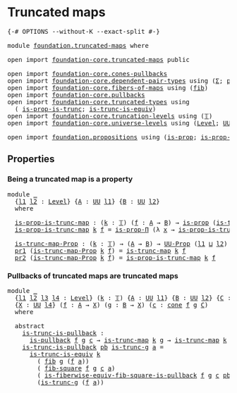 # Truncated maps

<pre class="Agda"><a id="27" class="Symbol">{-#</a> <a id="31" class="Keyword">OPTIONS</a> <a id="39" class="Pragma">--without-K</a> <a id="51" class="Pragma">--exact-split</a> <a id="65" class="Symbol">#-}</a>

<a id="70" class="Keyword">module</a> <a id="77" href="foundation.truncated-maps.html" class="Module">foundation.truncated-maps</a> <a id="103" class="Keyword">where</a>

<a id="110" class="Keyword">open</a> <a id="115" class="Keyword">import</a> <a id="122" href="foundation-core.truncated-maps.html" class="Module">foundation-core.truncated-maps</a> <a id="153" class="Keyword">public</a>

<a id="161" class="Keyword">open</a> <a id="166" class="Keyword">import</a> <a id="173" href="foundation-core.cones-pullbacks.html" class="Module">foundation-core.cones-pullbacks</a>
<a id="205" class="Keyword">open</a> <a id="210" class="Keyword">import</a> <a id="217" href="foundation-core.dependent-pair-types.html" class="Module">foundation-core.dependent-pair-types</a> <a id="254" class="Keyword">using</a> <a id="260" class="Symbol">(</a><a id="261" href="foundation-core.dependent-pair-types.html#515" class="Record">Σ</a><a id="262" class="Symbol">;</a> <a id="264" href="foundation-core.dependent-pair-types.html#588" class="InductiveConstructor">pair</a><a id="268" class="Symbol">;</a> <a id="270" href="foundation-core.dependent-pair-types.html#605" class="Field">pr1</a><a id="273" class="Symbol">;</a> <a id="275" href="foundation-core.dependent-pair-types.html#617" class="Field">pr2</a><a id="278" class="Symbol">)</a>
<a id="280" class="Keyword">open</a> <a id="285" class="Keyword">import</a> <a id="292" href="foundation-core.fibers-of-maps.html" class="Module">foundation-core.fibers-of-maps</a> <a id="323" class="Keyword">using</a> <a id="329" class="Symbol">(</a><a id="330" href="foundation-core.fibers-of-maps.html#942" class="Function">fib</a><a id="333" class="Symbol">)</a>
<a id="335" class="Keyword">open</a> <a id="340" class="Keyword">import</a> <a id="347" href="foundation-core.pullbacks.html" class="Module">foundation-core.pullbacks</a>
<a id="373" class="Keyword">open</a> <a id="378" class="Keyword">import</a> <a id="385" href="foundation-core.truncated-types.html" class="Module">foundation-core.truncated-types</a> <a id="417" class="Keyword">using</a>
  <a id="425" class="Symbol">(</a> <a id="427" href="foundation-core.truncated-types.html#11467" class="Function">is-prop-is-trunc</a><a id="443" class="Symbol">;</a> <a id="445" href="foundation-core.truncated-types.html#4163" class="Function">is-trunc-is-equiv</a><a id="462" class="Symbol">)</a>
<a id="464" class="Keyword">open</a> <a id="469" class="Keyword">import</a> <a id="476" href="foundation-core.truncation-levels.html" class="Module">foundation-core.truncation-levels</a> <a id="510" class="Keyword">using</a> <a id="516" class="Symbol">(</a><a id="517" href="foundation-core.truncation-levels.html#395" class="Datatype">𝕋</a><a id="518" class="Symbol">)</a>
<a id="520" class="Keyword">open</a> <a id="525" class="Keyword">import</a> <a id="532" href="foundation-core.universe-levels.html" class="Module">foundation-core.universe-levels</a> <a id="564" class="Keyword">using</a> <a id="570" class="Symbol">(</a><a id="571" href="Agda.Primitive.html#597" class="Postulate">Level</a><a id="576" class="Symbol">;</a> <a id="578" href="foundation-core.universe-levels.html#235" class="Primitive">UU</a><a id="580" class="Symbol">;</a> <a id="582" href="Agda.Primitive.html#810" class="Primitive Operator">_⊔_</a><a id="585" class="Symbol">)</a>

<a id="588" class="Keyword">open</a> <a id="593" class="Keyword">import</a> <a id="600" href="foundation.propositions.html" class="Module">foundation.propositions</a> <a id="624" class="Keyword">using</a> <a id="630" class="Symbol">(</a><a id="631" href="foundation-core.propositions.html#1309" class="Function">is-prop</a><a id="638" class="Symbol">;</a> <a id="640" href="foundation-core.propositions.html#6158" class="Function">is-prop-Π</a><a id="649" class="Symbol">;</a> <a id="651" href="foundation-core.propositions.html#1393" class="Function">UU-Prop</a><a id="658" class="Symbol">)</a>
</pre>
## Properties

### Being a truncated map is a property

<pre class="Agda"><a id="729" class="Keyword">module</a> <a id="736" href="foundation.truncated-maps.html#736" class="Module">_</a>
  <a id="740" class="Symbol">{</a><a id="741" href="foundation.truncated-maps.html#741" class="Bound">l1</a> <a id="744" href="foundation.truncated-maps.html#744" class="Bound">l2</a> <a id="747" class="Symbol">:</a> <a id="749" href="Agda.Primitive.html#597" class="Postulate">Level</a><a id="754" class="Symbol">}</a> <a id="756" class="Symbol">{</a><a id="757" href="foundation.truncated-maps.html#757" class="Bound">A</a> <a id="759" class="Symbol">:</a> <a id="761" href="foundation-core.universe-levels.html#235" class="Primitive">UU</a> <a id="764" href="foundation.truncated-maps.html#741" class="Bound">l1</a><a id="766" class="Symbol">}</a> <a id="768" class="Symbol">{</a><a id="769" href="foundation.truncated-maps.html#769" class="Bound">B</a> <a id="771" class="Symbol">:</a> <a id="773" href="foundation-core.universe-levels.html#235" class="Primitive">UU</a> <a id="776" href="foundation.truncated-maps.html#744" class="Bound">l2</a><a id="778" class="Symbol">}</a>
  <a id="782" class="Keyword">where</a>
  
  <a id="793" href="foundation.truncated-maps.html#793" class="Function">is-prop-is-trunc-map</a> <a id="814" class="Symbol">:</a> <a id="816" class="Symbol">(</a><a id="817" href="foundation.truncated-maps.html#817" class="Bound">k</a> <a id="819" class="Symbol">:</a> <a id="821" href="foundation-core.truncation-levels.html#395" class="Datatype">𝕋</a><a id="822" class="Symbol">)</a> <a id="824" class="Symbol">(</a><a id="825" href="foundation.truncated-maps.html#825" class="Bound">f</a> <a id="827" class="Symbol">:</a> <a id="829" href="foundation.truncated-maps.html#757" class="Bound">A</a> <a id="831" class="Symbol">→</a> <a id="833" href="foundation.truncated-maps.html#769" class="Bound">B</a><a id="834" class="Symbol">)</a> <a id="836" class="Symbol">→</a> <a id="838" href="foundation-core.propositions.html#1309" class="Function">is-prop</a> <a id="846" class="Symbol">(</a><a id="847" href="foundation-core.truncated-maps.html#1887" class="Function">is-trunc-map</a> <a id="860" href="foundation.truncated-maps.html#817" class="Bound">k</a> <a id="862" href="foundation.truncated-maps.html#825" class="Bound">f</a><a id="863" class="Symbol">)</a>
  <a id="867" href="foundation.truncated-maps.html#793" class="Function">is-prop-is-trunc-map</a> <a id="888" href="foundation.truncated-maps.html#888" class="Bound">k</a> <a id="890" href="foundation.truncated-maps.html#890" class="Bound">f</a> <a id="892" class="Symbol">=</a> <a id="894" href="foundation-core.propositions.html#6158" class="Function">is-prop-Π</a> <a id="904" class="Symbol">(λ</a> <a id="907" href="foundation.truncated-maps.html#907" class="Bound">x</a> <a id="909" class="Symbol">→</a> <a id="911" href="foundation-core.truncated-types.html#11467" class="Function">is-prop-is-trunc</a> <a id="928" href="foundation.truncated-maps.html#888" class="Bound">k</a> <a id="930" class="Symbol">(</a><a id="931" href="foundation-core.fibers-of-maps.html#942" class="Function">fib</a> <a id="935" href="foundation.truncated-maps.html#890" class="Bound">f</a> <a id="937" href="foundation.truncated-maps.html#907" class="Bound">x</a><a id="938" class="Symbol">))</a>

  <a id="944" href="foundation.truncated-maps.html#944" class="Function">is-trunc-map-Prop</a> <a id="962" class="Symbol">:</a> <a id="964" class="Symbol">(</a><a id="965" href="foundation.truncated-maps.html#965" class="Bound">k</a> <a id="967" class="Symbol">:</a> <a id="969" href="foundation-core.truncation-levels.html#395" class="Datatype">𝕋</a><a id="970" class="Symbol">)</a> <a id="972" class="Symbol">→</a> <a id="974" class="Symbol">(</a><a id="975" href="foundation.truncated-maps.html#757" class="Bound">A</a> <a id="977" class="Symbol">→</a> <a id="979" href="foundation.truncated-maps.html#769" class="Bound">B</a><a id="980" class="Symbol">)</a> <a id="982" class="Symbol">→</a> <a id="984" href="foundation-core.propositions.html#1393" class="Function">UU-Prop</a> <a id="992" class="Symbol">(</a><a id="993" href="foundation.truncated-maps.html#741" class="Bound">l1</a> <a id="996" href="Agda.Primitive.html#810" class="Primitive Operator">⊔</a> <a id="998" href="foundation.truncated-maps.html#744" class="Bound">l2</a><a id="1000" class="Symbol">)</a>
  <a id="1004" href="foundation-core.dependent-pair-types.html#605" class="Field">pr1</a> <a id="1008" class="Symbol">(</a><a id="1009" href="foundation.truncated-maps.html#944" class="Function">is-trunc-map-Prop</a> <a id="1027" href="foundation.truncated-maps.html#1027" class="Bound">k</a> <a id="1029" href="foundation.truncated-maps.html#1029" class="Bound">f</a><a id="1030" class="Symbol">)</a> <a id="1032" class="Symbol">=</a> <a id="1034" href="foundation-core.truncated-maps.html#1887" class="Function">is-trunc-map</a> <a id="1047" href="foundation.truncated-maps.html#1027" class="Bound">k</a> <a id="1049" href="foundation.truncated-maps.html#1029" class="Bound">f</a>
  <a id="1053" href="foundation-core.dependent-pair-types.html#617" class="Field">pr2</a> <a id="1057" class="Symbol">(</a><a id="1058" href="foundation.truncated-maps.html#944" class="Function">is-trunc-map-Prop</a> <a id="1076" href="foundation.truncated-maps.html#1076" class="Bound">k</a> <a id="1078" href="foundation.truncated-maps.html#1078" class="Bound">f</a><a id="1079" class="Symbol">)</a> <a id="1081" class="Symbol">=</a> <a id="1083" href="foundation.truncated-maps.html#793" class="Function">is-prop-is-trunc-map</a> <a id="1104" href="foundation.truncated-maps.html#1076" class="Bound">k</a> <a id="1106" href="foundation.truncated-maps.html#1078" class="Bound">f</a>
</pre>
### Pullbacks of truncated maps are truncated maps

<pre class="Agda"><a id="1173" class="Keyword">module</a> <a id="1180" href="foundation.truncated-maps.html#1180" class="Module">_</a>
  <a id="1184" class="Symbol">{</a><a id="1185" href="foundation.truncated-maps.html#1185" class="Bound">l1</a> <a id="1188" href="foundation.truncated-maps.html#1188" class="Bound">l2</a> <a id="1191" href="foundation.truncated-maps.html#1191" class="Bound">l3</a> <a id="1194" href="foundation.truncated-maps.html#1194" class="Bound">l4</a> <a id="1197" class="Symbol">:</a> <a id="1199" href="Agda.Primitive.html#597" class="Postulate">Level</a><a id="1204" class="Symbol">}</a> <a id="1206" class="Symbol">(</a><a id="1207" href="foundation.truncated-maps.html#1207" class="Bound">k</a> <a id="1209" class="Symbol">:</a> <a id="1211" href="foundation-core.truncation-levels.html#395" class="Datatype">𝕋</a><a id="1212" class="Symbol">)</a> <a id="1214" class="Symbol">{</a><a id="1215" href="foundation.truncated-maps.html#1215" class="Bound">A</a> <a id="1217" class="Symbol">:</a> <a id="1219" href="foundation-core.universe-levels.html#235" class="Primitive">UU</a> <a id="1222" href="foundation.truncated-maps.html#1185" class="Bound">l1</a><a id="1224" class="Symbol">}</a> <a id="1226" class="Symbol">{</a><a id="1227" href="foundation.truncated-maps.html#1227" class="Bound">B</a> <a id="1229" class="Symbol">:</a> <a id="1231" href="foundation-core.universe-levels.html#235" class="Primitive">UU</a> <a id="1234" href="foundation.truncated-maps.html#1188" class="Bound">l2</a><a id="1236" class="Symbol">}</a> <a id="1238" class="Symbol">{</a><a id="1239" href="foundation.truncated-maps.html#1239" class="Bound">C</a> <a id="1241" class="Symbol">:</a> <a id="1243" href="foundation-core.universe-levels.html#235" class="Primitive">UU</a> <a id="1246" href="foundation.truncated-maps.html#1191" class="Bound">l3</a><a id="1248" class="Symbol">}</a>
  <a id="1252" class="Symbol">{</a><a id="1253" href="foundation.truncated-maps.html#1253" class="Bound">X</a> <a id="1255" class="Symbol">:</a> <a id="1257" href="foundation-core.universe-levels.html#235" class="Primitive">UU</a> <a id="1260" href="foundation.truncated-maps.html#1194" class="Bound">l4</a><a id="1262" class="Symbol">}</a> <a id="1264" class="Symbol">(</a><a id="1265" href="foundation.truncated-maps.html#1265" class="Bound">f</a> <a id="1267" class="Symbol">:</a> <a id="1269" href="foundation.truncated-maps.html#1215" class="Bound">A</a> <a id="1271" class="Symbol">→</a> <a id="1273" href="foundation.truncated-maps.html#1253" class="Bound">X</a><a id="1274" class="Symbol">)</a> <a id="1276" class="Symbol">(</a><a id="1277" href="foundation.truncated-maps.html#1277" class="Bound">g</a> <a id="1279" class="Symbol">:</a> <a id="1281" href="foundation.truncated-maps.html#1227" class="Bound">B</a> <a id="1283" class="Symbol">→</a> <a id="1285" href="foundation.truncated-maps.html#1253" class="Bound">X</a><a id="1286" class="Symbol">)</a> <a id="1288" class="Symbol">(</a><a id="1289" href="foundation.truncated-maps.html#1289" class="Bound">c</a> <a id="1291" class="Symbol">:</a> <a id="1293" href="foundation-core.cones-pullbacks.html#1272" class="Function">cone</a> <a id="1298" href="foundation.truncated-maps.html#1265" class="Bound">f</a> <a id="1300" href="foundation.truncated-maps.html#1277" class="Bound">g</a> <a id="1302" href="foundation.truncated-maps.html#1239" class="Bound">C</a><a id="1303" class="Symbol">)</a>
  <a id="1307" class="Keyword">where</a>
  
  <a id="1318" class="Keyword">abstract</a>
    <a id="1331" href="foundation.truncated-maps.html#1331" class="Function">is-trunc-is-pullback</a> <a id="1352" class="Symbol">:</a>
      <a id="1360" href="foundation-core.pullbacks.html#2880" class="Function">is-pullback</a> <a id="1372" href="foundation.truncated-maps.html#1265" class="Bound">f</a> <a id="1374" href="foundation.truncated-maps.html#1277" class="Bound">g</a> <a id="1376" href="foundation.truncated-maps.html#1289" class="Bound">c</a> <a id="1378" class="Symbol">→</a> <a id="1380" href="foundation-core.truncated-maps.html#1887" class="Function">is-trunc-map</a> <a id="1393" href="foundation.truncated-maps.html#1207" class="Bound">k</a> <a id="1395" href="foundation.truncated-maps.html#1277" class="Bound">g</a> <a id="1397" class="Symbol">→</a> <a id="1399" href="foundation-core.truncated-maps.html#1887" class="Function">is-trunc-map</a> <a id="1412" href="foundation.truncated-maps.html#1207" class="Bound">k</a> <a id="1414" class="Symbol">(</a><a id="1415" href="foundation-core.dependent-pair-types.html#605" class="Field">pr1</a> <a id="1419" href="foundation.truncated-maps.html#1289" class="Bound">c</a><a id="1420" class="Symbol">)</a>
    <a id="1426" href="foundation.truncated-maps.html#1331" class="Function">is-trunc-is-pullback</a> <a id="1447" href="foundation.truncated-maps.html#1447" class="Bound">pb</a> <a id="1450" href="foundation.truncated-maps.html#1450" class="Bound">is-trunc-g</a> <a id="1461" href="foundation.truncated-maps.html#1461" class="Bound">a</a> <a id="1463" class="Symbol">=</a>
      <a id="1471" href="foundation-core.truncated-types.html#4163" class="Function">is-trunc-is-equiv</a> <a id="1489" href="foundation.truncated-maps.html#1207" class="Bound">k</a>
        <a id="1499" class="Symbol">(</a> <a id="1501" href="foundation-core.fibers-of-maps.html#942" class="Function">fib</a> <a id="1505" href="foundation.truncated-maps.html#1277" class="Bound">g</a> <a id="1507" class="Symbol">(</a><a id="1508" href="foundation.truncated-maps.html#1265" class="Bound">f</a> <a id="1510" href="foundation.truncated-maps.html#1461" class="Bound">a</a><a id="1511" class="Symbol">))</a>
        <a id="1522" class="Symbol">(</a> <a id="1524" href="foundation-core.pullbacks.html#7613" class="Function">fib-square</a> <a id="1535" href="foundation.truncated-maps.html#1265" class="Bound">f</a> <a id="1537" href="foundation.truncated-maps.html#1277" class="Bound">g</a> <a id="1539" href="foundation.truncated-maps.html#1289" class="Bound">c</a> <a id="1541" href="foundation.truncated-maps.html#1461" class="Bound">a</a><a id="1542" class="Symbol">)</a>
        <a id="1552" class="Symbol">(</a> <a id="1554" href="foundation-core.pullbacks.html#8281" class="Function">is-fiberwise-equiv-fib-square-is-pullback</a> <a id="1596" href="foundation.truncated-maps.html#1265" class="Bound">f</a> <a id="1598" href="foundation.truncated-maps.html#1277" class="Bound">g</a> <a id="1600" href="foundation.truncated-maps.html#1289" class="Bound">c</a> <a id="1602" href="foundation.truncated-maps.html#1447" class="Bound">pb</a> <a id="1605" href="foundation.truncated-maps.html#1461" class="Bound">a</a><a id="1606" class="Symbol">)</a>
        <a id="1616" class="Symbol">(</a><a id="1617" href="foundation.truncated-maps.html#1450" class="Bound">is-trunc-g</a> <a id="1628" class="Symbol">(</a><a id="1629" href="foundation.truncated-maps.html#1265" class="Bound">f</a> <a id="1631" href="foundation.truncated-maps.html#1461" class="Bound">a</a><a id="1632" class="Symbol">))</a>
</pre>